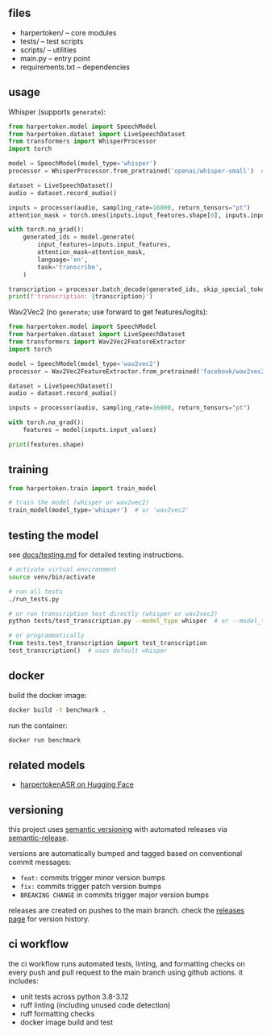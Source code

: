 ## files

- harpertoken/ – core modules
- tests/ – test scripts
- scripts/ – utilities
- main.py – entry point
- requirements.txt – dependencies

## usage

Whisper (supports `generate`):

```python
from harpertoken.model import SpeechModel
from harpertoken.dataset import LiveSpeechDataset
from transformers import WhisperProcessor
import torch

model = SpeechModel(model_type='whisper')
processor = WhisperProcessor.from_pretrained('openai/whisper-small')  # use 'openai/whisper-tiny' for speed

dataset = LiveSpeechDataset()
audio = dataset.record_audio()

inputs = processor(audio, sampling_rate=16000, return_tensors="pt")
attention_mask = torch.ones(inputs.input_features.shape[0], inputs.input_features.shape[1], dtype=torch.long)

with torch.no_grad():
    generated_ids = model.generate(
        input_features=inputs.input_features,
        attention_mask=attention_mask,
        language='en',
        task='transcribe',
    )

transcription = processor.batch_decode(generated_ids, skip_special_tokens=True)[0]
print(f'transcription: {transcription}')
```

Wav2Vec2 (no `generate`; use forward to get features/logits):

```python
from harpertoken.model import SpeechModel
from harpertoken.dataset import LiveSpeechDataset
from transformers import Wav2Vec2FeatureExtractor
import torch

model = SpeechModel(model_type='wav2vec2')
processor = Wav2Vec2FeatureExtractor.from_pretrained('facebook/wav2vec2-base-960h')

dataset = LiveSpeechDataset()
audio = dataset.record_audio()

inputs = processor(audio, sampling_rate=16000, return_tensors="pt")

with torch.no_grad():
    features = model(inputs.input_values)

print(features.shape)
```

## training

```python
from harpertoken.train import train_model

# train the model (whisper or wav2vec2)
train_model(model_type='whisper')  # or 'wav2vec2'
```

## testing the model

see [docs/testing.md](docs/TESTING.md) for detailed testing instructions.

```bash
# activate virtual environment
source venv/bin/activate

# run all tests
./run_tests.py

# or run transcription test directly (whisper or wav2vec2)
python tests/test_transcription.py --model_type whisper  # or --model_type wav2vec2
```

```python
# or programmatically
from tests.test_transcription import test_transcription
test_transcription()  # uses default whisper
```

## docker

build the docker image:

```bash
docker build -t benchmark .
```

run the container:

```bash
docker run benchmark
```

## related models

- [harpertokenASR on Hugging Face](https://huggingface.co/harpertoken/harpertokenASR)

## versioning

this project uses [semantic versioning](https://semver.org/) with automated releases via [semantic-release](https://github.com/semantic-release/semantic-release).

versions are automatically bumped and tagged based on conventional commit messages:
- `feat:` commits trigger minor version bumps
- `fix:` commits trigger patch version bumps
- `BREAKING CHANGE` in commits trigger major version bumps

releases are created on pushes to the main branch. check the [releases page](https://github.com/bniladridas/benchmark/releases) for version history.

## ci workflow

the ci workflow runs automated tests, linting, and formatting checks on every push and pull request to the main branch using github actions. it includes:

- unit tests across python 3.8-3.12
- ruff linting (including unused code detection)
- ruff formatting checks
- docker image build and test
